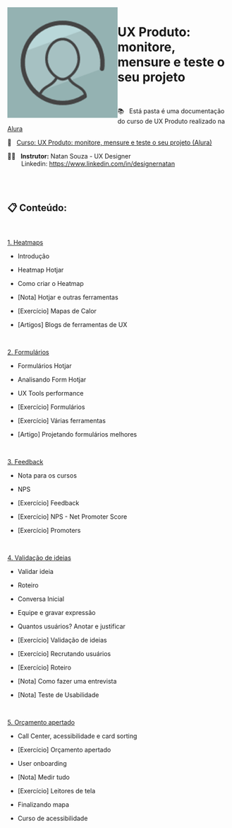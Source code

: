 <img src="images/header.png" align="left" width="250">

# UX Produto: monitore, mensure e teste o seu projeto

<br>

📚 &nbsp; Está pasta é uma documentação do curso de UX Produto realizado na [Alura](https://www.alura.com.br) 

🔗 &nbsp; [Curso: UX Produto: monitore, mensure e teste o seu projeto (Alura)](https://www.alura.com.br/curso-online-ux-melhorias-de-produto) 

👨‍🏫  &nbsp; **Instrutor:** Natan Souza - UX Designer <br> &nbsp;&nbsp;&nbsp;&nbsp;&nbsp;  &nbsp; Linkedin: https://www.linkedin.com/in/designernatan

<br><br>

## 📋 Conteúdo: 

<br>

[1. Heatmaps](https://github.com/RobsonVinicius/UX-Design/blob/main/UX%20Produto%20-%20monitore%2C%20mensure%20e%20teste%20o%20seu%20projeto/1.%20Heatmaps.md)

   + Introdução
  
   + Heatmap Hotjar
  
   + Como criar o Heatmap
   
   + [Nota] Hotjar e outras ferramentas
 
   + [Exercício] Mapas de Calor
 
   + [Artigos] Blogs de ferramentas de UX

<br>

[2. Formulários](https://github.com/RobsonVinicius/UX-Design/blob/main/UX%20Produto%20-%20monitore%2C%20mensure%20e%20teste%20o%20seu%20projeto/2.%20Formul%C3%A1rios.md)
    
   + Formulários Hotjar

   + Analisando Form Hotjar

   + UX Tools performance

   + [Exercício] Formulários

   + [Exercício] Várias ferramentas

   + [Artigo] Projetando formulários melhores

<br>

[3. Feedback](https://github.com/RobsonVinicius/UX-Design/blob/main/UX%20Produto%20-%20monitore%2C%20mensure%20e%20teste%20o%20seu%20projeto/3.%20Feedback.md)
  
   + Nota para os cursos

   + NPS

   + [Exercício] Feedback

   + [Exercício] NPS - Net Promoter Score

   + [Exercício] Promoters

<br>

[4. Validação de ideias](https://github.com/RobsonVinicius/UX-Design/blob/main/UX%20Produto%20-%20monitore%2C%20mensure%20e%20teste%20o%20seu%20projeto/4.%20Valida%C3%A7%C3%A3o%20de%20ideias.md)
    
   + Validar ideia

   + Roteiro

   + Conversa Inicial

   + Equipe e gravar expressão

   + Quantos usuários? Anotar e justificar

   + [Exercício] Validação de ideias

   + [Exercício] Recrutando usuários

   + [Exercício] Roteiro

   + [Nota] Como fazer uma entrevista

   + [Nota] Teste de Usabilidade

<br>

[5. Orçamento apertado](https://github.com/RobsonVinicius/UX-Design/blob/main/UX%20Produto%20-%20monitore%2C%20mensure%20e%20teste%20o%20seu%20projeto/5.%20Or%C3%A7amento%20apertado.md)

   + Call Center, acessibilidade e card sorting

   + [Exercício] Orçamento apertado
    
   + User onboarding

   + [Nota] Medir tudo

   + [Exercício] Leitores de tela

   + Finalizando mapa

   + Curso de acessibilidade
   